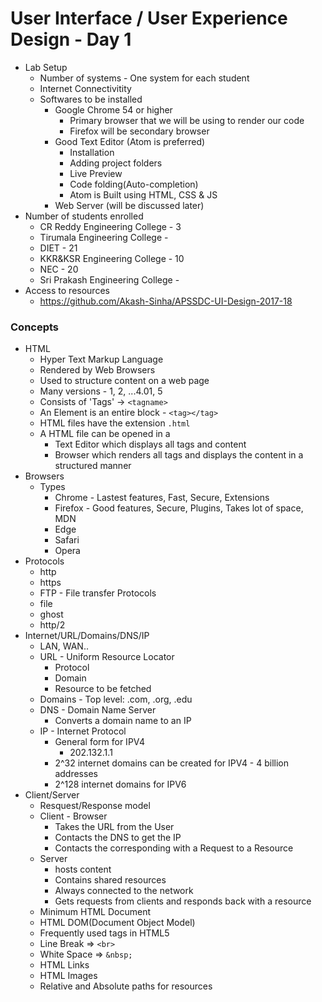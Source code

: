 # User Interface / User Experience Design - Day 1

* Lab Setup
  * Number of systems - One system for each student
  * Internet Connectivitity
  * Softwares to be installed
    * Google Chrome 54 or higher
      * Primary browser that we will be using to render our code
      * Firefox will be secondary browser
    * Good Text Editor (Atom is preferred)
      * Installation
      * Adding project folders
      * Live Preview
      * Code folding(Auto-completion)
      * Atom is Built using HTML, CSS & JS
    * Web Server (will be discussed later)
* Number of students enrolled
  * CR Reddy Engineering College - 3
  * Tirumala Engineering College -
  * DIET - 21
  * KKR&KSR Engineering College - 10
  * NEC - 20
  * Sri Prakash Engineering College -
* Access to resources
  * https://github.com/Akash-Sinha/APSSDC-UI-Design-2017-18

### Concepts

* HTML
  * Hyper Text Markup Language
  * Rendered by Web Browsers
  * Used to structure content on a web page
  * Many versions - 1, 2, ...4.01, 5
  * Consists of 'Tags' -> `<tagname>`
  * An Element is an entire block - `<tag></tag>`
  * HTML files have the extension `.html`
  * A HTML file can be opened in a
    * Text Editor which displays all tags and content
    * Browser which renders all tags and displays the content in a structured manner
* Browsers
  * Types
    * Chrome - Lastest features, Fast, Secure, Extensions
    * Firefox - Good features, Secure, Plugins, Takes lot of space, MDN
    * Edge
    * Safari
    * Opera
* Protocols
  * http
  * https
  * FTP - File transfer Protocols
  * file
  * ghost
  * http/2
* Internet/URL/Domains/DNS/IP
  * LAN, WAN..
  * URL - Uniform Resource Locator
    * Protocol
    * Domain
    * Resource to be fetched
  * Domains - Top level: .com, .org, .edu
  * DNS - Domain Name Server
    * Converts a domain name to an IP
  * IP - Internet Protocol
    * General form for IPV4
      * 202.132.1.1
    * 2^32 internet domains can be created for IPV4 - 4 billion addresses
    * 2^128 internet domains for IPV6
* Client/Server
  * Resquest/Response model
  * Client - Browser
    * Takes the URL from the User
    * Contacts the DNS to get the IP
    * Contacts the corresponding with a Request to a Resource
  * Server
    * hosts content
    * Contains shared resources
    * Always connected to the network
    * Gets requests from clients and responds back with a resource
  * Minimum HTML Document
  * HTML DOM(Document Object Model)
  * Frequently used tags in HTML5
  * Line Break => `<br>`
  * White Space => `&nbsp;`
  * HTML Links
  * HTML Images
  * Relative and Absolute paths for resources
